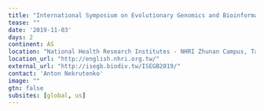 ```yaml
---
title: "International Symposium on Evolutionary Genomics and Bioinformatics 2019 (ISEGB 2019)" 
tease: ""
date: '2019-11-03'
days: 2
continent: AS
location: "National Health Research Institutes - NHRI Zhunan Campus, Taiwan" 
location_url: "http://english.nhri.org.tw/"
external_url: "http://isegb.biodiv.tw/ISEGB2019/"
contact: 'Anton Nekrutenko'
image: ""
gtn: false
subsites: [global, us]
---
```


